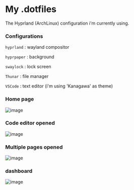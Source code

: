 # My .dotfiles

The Hyprland (ArchLinux) configuration i'm currently using.
<br>

### Configurations

```hyprland``` : wayland compositor

```hyprpaper``` : background 

```swaylock``` : lock screen

```Thunar``` : file manager

```VSCode``` : text editor (i'm using 'Kanagawa' as theme)

### Home page

![image](pictures/home.png)

### Code editor opened

![image](pictures/code.png)

### Multiple pages opened

![image](pictures/multiple.png)

### dashboard

![image](pictures/app2.png)


